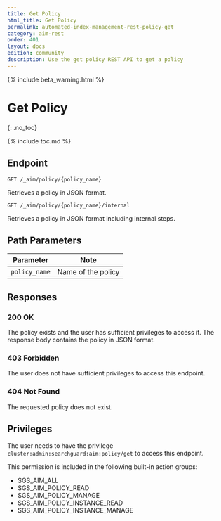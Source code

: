```yaml
---
title: Get Policy
html_title: Get Policy
permalink: automated-index-management-rest-policy-get
category: aim-rest
order: 401
layout: docs
edition: community
description: Use the get policy REST API to get a policy
---
```

<!--- Copyright 2023 floragunn GmbH -->

{% include beta_warning.html %}

# Get Policy
{: .no_toc}

{% include toc.md %}

## Endpoint

```
GET /_aim/policy/{policy_name}
```

Retrieves a policy in JSON format.

```
GET /_aim/policy/{policy_name}/internal
```

Retrieves a policy in JSON format including internal steps.

## Path Parameters

| Parameter       | Note               |
|-----------------|--------------------|
| `policy_name` | Name of the policy |

## Responses

### 200 OK

The policy exists and the user has sufficient privileges to access it. The response body contains the policy in JSON format.

### 403 Forbidden

The user does not have sufficient privileges to access this endpoint.

### 404 Not Found

The requested policy does not exist.

## Privileges

The user needs to have the privilege `cluster:admin:searchguard:aim:policy/get` to access this endpoint.

This permission is included in the following built-in action groups:

- SGS_AIM_ALL
- SGS_AIM_POLICY_READ
- SGS_AIM_POLICY_MANAGE
- SGS_AIM_POLICY_INSTANCE_READ
- SGS_AIM_POLICY_INSTANCE_MANAGE
